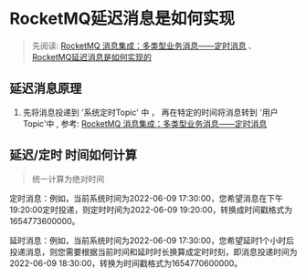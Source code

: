 # RocketMQ延迟消息是如何实现
> 先阅读: [RocketMQ 消息集成：多类型业务消息——定时消息](./RocketMQ%20消息集成：多类型业务消息——定时消息.pdf) 、 [RocketMQ延迟消息是如何实现的](./RocketMQ延迟消息是如何实现的.md)

## 延迟消息原理
1. 先将消息投递到 '系统定时Topic' 中 ， 再在特定的时间将消息转到 '用户Topic'中 , 参考: [RocketMQ 消息集成：多类型业务消息——定时消息](./RocketMQ%20消息集成：多类型业务消息——定时消息.pdf)

## 延迟/定时 时间如何计算
> 统一计算为绝对时间

定时消息：例如，当前系统时间为2022-06-09 17:30:00，您希望消息在下午19:20:00定时投递，则定时时间为2022-06-09 19:20:00，转换成时间戳格式为1654773600000。

延时消息：例如，当前系统时间为2022-06-09 17:30:00，您希望延时1个小时后投递消息，则您需要根据当前时间和延时时长换算成定时时刻，即消息投递时间为2022-06-09 18:30:00，转换为时间戳格式为1654770600000。